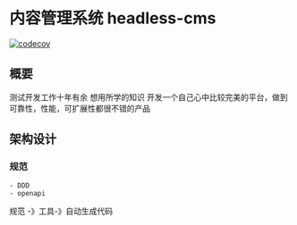 # 内容管理系统 headless-cms
[![codecov](https://codecov.io/gh/NewPZP/headless-cms-python/branch/main/graph/badge.svg?token=MW8BXKDA11)](https://codecov.io/gh/NewPZP/headless-cms-python)
## 概要
测试开发工作十年有余
想用所学的知识 开发一个自己心中比较完美的平台，做到可靠性，性能，可扩展性都很不错的产品
## 架构设计 
### 规范
    - DDD
    - openapi
规范 -》工具-》自动生成代码

